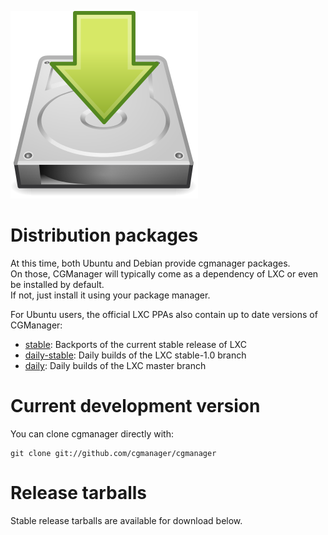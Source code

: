![Download icon](/static/img/download.png)
# Distribution packages
At this time, both Ubuntu and Debian provide cgmanager packages.  
On those, CGManager will typically come as a dependency of LXC or even be installed by default.  
If not, just install it using your package manager.

For Ubuntu users, the official LXC PPAs also contain up to date versions of CGManager:

 * [stable](https://launchpad.net/~ubuntu-lxc/+archive/stable): Backports of the current stable release of LXC
 * [daily-stable](https://launchpad.net/~ubuntu-lxc/+archive/daily-stable): Daily builds of the LXC stable-1.0 branch
 * [daily](https://launchpad.net/~ubuntu-lxc/+archive/daily): Daily builds of the LXC master branch

# Current development version

You can clone cgmanager directly with:

    git clone git://github.com/cgmanager/cgmanager

# Release tarballs

Stable release tarballs are available for download below.

